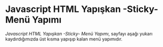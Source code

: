 # Javascript HTML Yapışkan -Sticky- Menü Yapımı

*Javascript HTML Yapışkan -Sticky- Menü Yapımı*, sayfayı aşağı yukarı kaydırdığımızda üst kısma yapışıp kalan menü yapımıdır.